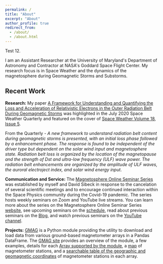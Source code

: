 ```yaml
---
permalink: /
title: "About"
excerpt: "About"
author_profile: true
redirect_from: 
  - /about/
  - /about.html
---
```


Test 12.

I am an Assistant Researcher at the University of Maryland's Department of Astronomy and Contractor at NASA's Goddard Space Flight Center. My research focus is in Space Weather and the dynamics of the magnetosphere during Geomagnetic Storms and Substorms.

## Recent Work

**Research:** My paper [A Framework for Understanding and Quantifying the Loss and Acceleration of Relativistic Electrons in the Outer Radiation Belt During Geomagnetic Storms][1] was highlighted in the July 2020 Space Weather Quarterly  and featured on the cover of [Space Weather Volume 18, Issue 5][2]. 

From the Quarterly - _A new framework to understand radiation belt content during geomagnetic storms is presented, with an initial loss phase followed by a enhancement phase. The response is found to be independent of the driver type but dependent on the solar wind input and magnetosphere state. Radiation belt loss is organized by the location of the magnetopause and the strength of Dst and ultra-low frequency (ULF) wave power. The radiation belt enhancements are organized by the amplitude of ULF waves, the auroral electroject index, and solar wind energy input_.

**Communication and Service:** The [Magnetosphere Online Seminar Series][3] was established by myself and David Sibeck in response to the cancelation of several scientific meetings and to encourage continued interaction within the Space Physics community during the Covid-19 pandemic. The series hosts weekly seminars on Zoom and YouTube live streams. You can learn more about the series on the Magnetosphere Online Seminar Series [website][3], see upcoming seminars on the [schedule][4], read about previous seminars on the [Blog][5], and watch previous seminars on the [YouTube channel][6].

**Projects:** [GMAG][7] is a Python module providing the utility to download and load data from various ground-based magnetometer arrays in a Pandas DataFrame. The [GMAG site][8] provides an overview of the module, a few examples, details for each [Array supported by the module][9], a [map][10] of magnetometer stations, and a [searchable table of the geographic and geomagnetic coordinates][11] of magnetometer stations in each array.



[1]:https://agupubs.onlinelibrary.wiley.com/doi/10.1029/2020SW002477
[2]:https://agupubs.onlinelibrary.wiley.com/toc/15427390/2020/18/5
[3]:https://msolss.github.io/MagSeminars/
[4]:https://msolss.github.io/MagSeminars/schedule.html
[5]:https://msolss.github.io/MagSeminars/blog.html
[6]:https://www.youtube.com/channel/UCNlOK9mCmI3V111EHQRCuEQ?view_as=subscriber
[7]:https://github.com/kylermurphy/gmag
[8]:https://kylermurphy.github.io/gmag/
[9]:https://kylermurphy.github.io/gmag/arrays
[10]:https://kylermurphy.github.io/gmag/stations
[11]:https://kylermurphy.github.io/gmag/cgm_2000.html